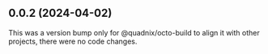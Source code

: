 ## 0.0.2 (2024-04-02)

This was a version bump only for @quadnix/octo-build to align it with other projects, there were no code changes.